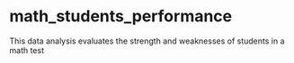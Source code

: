 # math_students_performance
This data analysis evaluates the strength and weaknesses of students in a math test
